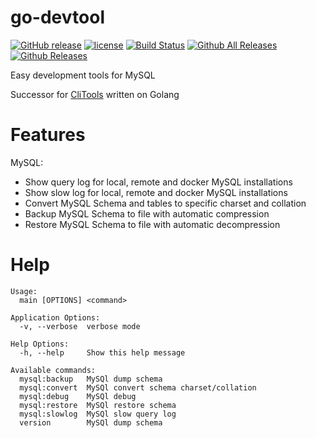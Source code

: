 # go-devtool

[![GitHub release](https://img.shields.io/github/release/webdevops/go-devtool.svg)](https://github.com/webdevops/go-devtool/releases)
[![license](https://img.shields.io/github/license/webdevops/go-devtool.svg)](https://github.com/webdevops/go-devtool/blob/master/LICENSE)
[![Build Status](https://travis-ci.org/webdevops/go-devtool.svg?branch=master)](https://travis-ci.org/webdevops/go-devtool)
[![Github All Releases](https://img.shields.io/github/downloads/webdevops/go-devtool/total.svg)]()
[![Github Releases](https://img.shields.io/github/downloads/webdevops/go-devtool/latest/total.svg)]()

Easy development tools for MySQL

Successor for [CliTools](https://github.com/webdevops/clitools) written on Golang

Features
========

MySQL:
- Show query log for local, remote and docker MySQL installations
- Show slow log for local, remote and docker MySQL installations
- Convert MySQL Schema and tables to specific charset and collation
- Backup MySQL Schema to file with automatic compression
- Restore MySQL Schema to file with automatic decompression

Help
====

```
Usage:
  main [OPTIONS] <command>

Application Options:
  -v, --verbose  verbose mode

Help Options:
  -h, --help     Show this help message

Available commands:
  mysql:backup   MySQl dump schema
  mysql:convert  MySQl convert schema charset/collation
  mysql:debug    MySQl debug
  mysql:restore  MySQl restore schema
  mysql:slowlog  MySQl slow query log
  version        MySQl dump schema

```
